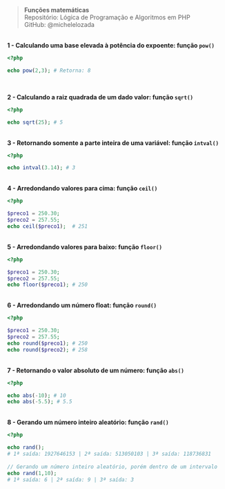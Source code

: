 > **Funções matemáticas**     
> Repositório: Lógica de Programação e Algoritmos em PHP   
> GitHub: @michelelozada
&nbsp;
     
&nbsp;    
**1 - Calculando uma base elevada à potência do expoente: função `pow()`**
```php	
<?php 

echo pow(2,3); # Retorna: 8
```	
&nbsp;
&nbsp;  
		
**2 - Calculando a raiz quadrada de um dado valor: função `sqrt()`**
```php	
<?php 

echo sqrt(25); # 5
```
&nbsp;
&nbsp;  
**3 - Retornando somente a parte inteira de uma variável: função `intval()`**
```php	
<?php 

echo intval(3.14); # 3
```	
&nbsp;
&nbsp;  
**4 - Arredondando valores para cima: função `ceil()`**  
```php	
<?php 

$preco1 = 250.30;
$preco2 = 257.55;
echo ceil($preco1);  # 251
```
&nbsp;
&nbsp;  
**5 - Arredondando valores para baixo: função `floor()`** 
```php	
<?php 

$preco1 = 250.30;
$preco2 = 257.55;
echo floor($preco1); # 250
```	
&nbsp;
&nbsp;  
**6 - Arredondando um número float: função `round()`**
```php	
<?php 

$preco1 = 250.30;
$preco2 = 257.55;
echo round($preco1); # 250
echo round($preco2); # 258
```	
&nbsp;
&nbsp;  
**7 - Retornando o valor absoluto de um número: função `abs()`**
```php	
<?php 

echo abs(-10); # 10
echo abs(-5.5); # 5.5
```		
&nbsp;
&nbsp;  
**8 - Gerando um número inteiro aleatório: função `rand()`**
```php	
<?php 

echo rand();
# 1ª saída: 1927646153 | 2ª saída: 513050103 | 3ª saída: 118736831
		
// Gerando um número inteiro aleatório, porém dentro de um intervalo
echo rand(1,10);
# 1ª saída: 6 | 2ª saída: 9 | 3ª saída: 3
```